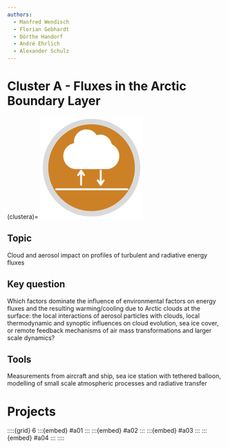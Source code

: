 ```yaml
---
authors:
  - Manfred Wendisch
  - Florian Gebhardt
  - Dörthe Handorf
  - André Ehrlich
  - Alexander Schulz
---
```

# Cluster A - Fluxes in the Arctic Boundary Layer 

(clustera)=
[![Icon of Cluster A](../logos/icon_a.png)](./01_cluster_a.md)

## Topic

Cloud and aerosol impact on profiles of turbulent and radiative energy fluxes

## Key question

Which factors dominate the influence of environmental factors on energy fluxes and the resulting warming/cooling due to Arctic clouds at the surface: the local interactions of aerosol particles with clouds, local thermodynamic and synoptic influences on cloud evolution, sea ice cover, or remote feedback mechanisms of air mass transformations and larger scale dynamics?

## Tools

Measurements from aircraft and ship, sea ice station with tethered balloon, modelling of small scale atmospheric processes and radiative transfer

# Projects

::::{grid} 6
:::{embed} #a01
:::
:::{embed} #a02
:::
:::{embed} #a03
:::
:::{embed} #a04
:::
::::
